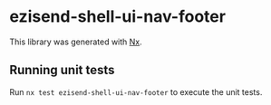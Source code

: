# ezisend-shell-ui-nav-footer

This library was generated with [Nx](https://nx.dev).

## Running unit tests

Run `nx test ezisend-shell-ui-nav-footer` to execute the unit tests.
